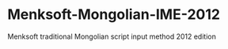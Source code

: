 Menksoft-Mongolian-IME-2012
===========================

Menksoft traditional Mongolian script input method 2012 edition